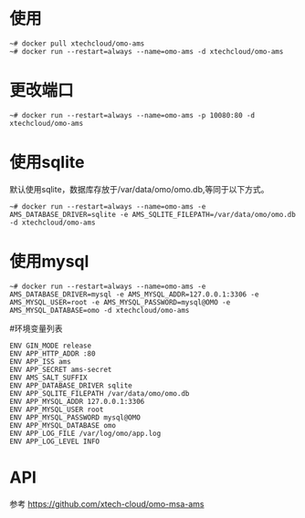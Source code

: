 # 使用
```
~# docker pull xtechcloud/omo-ams
~# docker run --restart=always --name=omo-ams -d xtechcloud/omo-ams
```

# 更改端口 

```
~# docker run --restart=always --name=omo-ams -p 10080:80 -d xtechcloud/omo-ams
```

# 使用sqlite

默认使用sqlite，数据库存放于/var/data/omo/omo.db,等同于以下方式。

```
~# docker run --restart=always --name=omo-ams -e AMS_DATABASE_DRIVER=sqlite -e AMS_SQLITE_FILEPATH=/var/data/omo/omo.db -d xtechcloud/omo-ams
```

# 使用mysql
```
~# docker run --restart=always --name=omo-ams -e AMS_DATABASE_DRIVER=mysql -e AMS_MYSQL_ADDR=127.0.0.1:3306 -e AMS_MYSQL_USER=root -e AMS_MYSQL_PASSWORD=mysql@OMO -e AMS_MYSQL_DATABASE=omo -d xtechcloud/omo-ams
 ```

#环境变量列表

```
ENV GIN_MODE release
ENV APP_HTTP_ADDR :80
ENV APP_ISS ams
ENV APP_SECRET ams-secret
ENV AMS_SALT_SUFFIX
ENV APP_DATABASE_DRIVER sqlite
ENV APP_SQLITE_FILEPATH /var/data/omo/omo.db
ENV APP_MYSQL_ADDR 127.0.0.1:3306
ENV APP_MYSQL_USER root
ENV APP_MYSQL_PASSWORD mysql@OMO
ENV APP_MYSQL_DATABASE omo
ENV APP_LOG_FILE /var/log/omo/app.log
ENV APP_LOG_LEVEL INFO
```

# API
参考 https://github.com/xtech-cloud/omo-msa-ams

